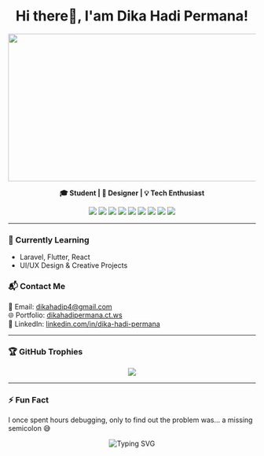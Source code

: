 <h1 align="center">Hi there👋, I'am Dika Hadi Permana!</h1>

<p align="center">
  <a href="https://www.gitanimals.org/en_US?utm_medium=image&utm_source=albedoes&utm_content=farm">
    <img src="https://render.gitanimals.org/farms/albedoes" width="600" height="300" />
  </a>
</p>

<p align="center">
  <b>🎓 Student | 🎨 Designer | 💡 Tech Enthusiast</b>
</p>

<p align="center">
  <img src="https://img.shields.io/badge/-HTML5-E34F26?style=for-the-badge&logo=html5&logoColor=white" />
  <img src="https://img.shields.io/badge/-CSS3-1572B6?style=for-the-badge&logo=css3" />
  <img src="https://img.shields.io/badge/-JavaScript-F7DF1E?style=for-the-badge&logo=javascript&logoColor=black" />
  <img src="https://img.shields.io/badge/-PHP-777BB4?style=for-the-badge&logo=php&logoColor=white" />
  <img src="https://img.shields.io/badge/-Laravel-F55247?style=for-the-badge&logo=laravel&logoColor=white" />
  <img src="https://img.shields.io/badge/-Flutter-02569B?style=for-the-badge&logo=flutter" />
  <img src="https://img.shields.io/badge/-React-20232A?style=for-the-badge&logo=react&logoColor=61DAFB" />
  <img src="https://img.shields.io/badge/-MySQL-00758F?style=for-the-badge&logo=mysql&logoColor=white" />
  <img src="https://img.shields.io/badge/-Linux-FCC624?style=for-the-badge&logo=linux&logoColor=black" />
</p>

---

### 🌱 Currently Learning
- Laravel, Flutter, React  
- UI/UX Design & Creative Projects  

### 📬 Contact Me
📧 Email: [dikahadip4@gmail.com](mailto:dikahadip4@gmail.com)  
🌐 Portfolio: [dikahadipermana.ct.ws](https://dikahadipermana.ct.ws)  
💼 LinkedIn: [linkedin.com/in/dika-hadi-permana](https://www.linkedin.com/in/dika-hadi-permana-75b9a3299)

---

### 🏆 GitHub Trophies
<p align="center">
  <img src="https://github-profile-trophy.vercel.app/?username=albedoes&theme=gruvbox&no-frame=true&column=6&margin-w=10&margin-h=10"/>
</p>

---

### ⚡ Fun Fact
I once spent hours debugging, only to find out the problem was... a missing semicolon 😅

<p align="center">
  <img src="https://readme-typing-svg.demolab.com?font=Fira+Code&size=20&pause=1000&center=true&vCenter=true&width=435&lines=Happy+Coding!+💻;See+you+around+👋" alt="Typing SVG" />
</p>
